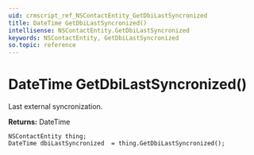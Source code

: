 ```yaml
---
uid: crmscript_ref_NSContactEntity_GetDbiLastSyncronized
title: DateTime GetDbiLastSyncronized()
intellisense: NSContactEntity.GetDbiLastSyncronized
keywords: NSContactEntity, GetDbiLastSyncronized
so.topic: reference
---
```


# DateTime GetDbiLastSyncronized()

Last external syncronization.

**Returns:** DateTime

```crmscript
NSContactEntity thing;
DateTime dbiLastSyncronized  = thing.GetDbiLastSyncronized();
```

